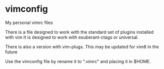 # vimconfig
My personal vimrc files

There is a file designed to work with the standard set of plugins installed with vim
It is designed to work with exuberant-ctags or universal.

There is also a version with vim-plugs. This may be updated for vim8 in the future

Use the vimconfig file by rename it to ".vimrc" and placing it in $HOME.

